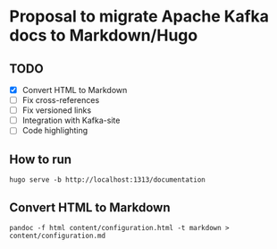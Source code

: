 # Proposal to migrate Apache Kafka docs to Markdown/Hugo

## TODO

- [x] Convert HTML to Markdown
- [ ] Fix cross-references
- [ ] Fix versioned links
- [ ] Integration with Kafka-site
- [ ] Code highlighting

## How to run

```shell
hugo serve -b http://localhost:1313/documentation
```

## Convert HTML to Markdown

```shell
pandoc -f html content/configuration.html -t markdown > content/configuration.md
```